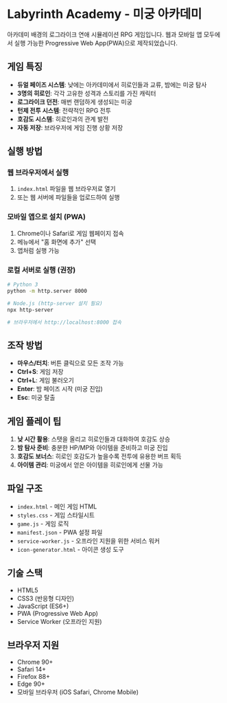 # Labyrinth Academy - 미궁 아카데미

아카데미 배경의 로그라이크 연애 시뮬레이션 RPG 게임입니다. 웹과 모바일 앱 모두에서 실행 가능한 Progressive Web App(PWA)으로 제작되었습니다.

## 게임 특징

- **듀얼 페이즈 시스템**: 낮에는 아카데미에서 히로인들과 교류, 밤에는 미궁 탐사
- **3명의 히로인**: 각각 고유한 성격과 스토리를 가진 캐릭터
- **로그라이크 던전**: 매번 랜덤하게 생성되는 미궁
- **턴제 전투 시스템**: 전략적인 RPG 전투
- **호감도 시스템**: 히로인과의 관계 발전
- **자동 저장**: 브라우저에 게임 진행 상황 저장

## 실행 방법

### 웹 브라우저에서 실행
1. `index.html` 파일을 웹 브라우저로 열기
2. 또는 웹 서버에 파일들을 업로드하여 실행

### 모바일 앱으로 설치 (PWA)
1. Chrome이나 Safari로 게임 웹페이지 접속
2. 메뉴에서 "홈 화면에 추가" 선택
3. 앱처럼 실행 가능

### 로컬 서버로 실행 (권장)
```bash
# Python 3
python -m http.server 8000

# Node.js (http-server 설치 필요)
npx http-server

# 브라우저에서 http://localhost:8000 접속
```

## 조작 방법

- **마우스/터치**: 버튼 클릭으로 모든 조작 가능
- **Ctrl+S**: 게임 저장
- **Ctrl+L**: 게임 불러오기
- **Enter**: 밤 페이즈 시작 (미궁 진입)
- **Esc**: 미궁 탈출

## 게임 플레이 팁

1. **낮 시간 활용**: 스탯을 올리고 히로인들과 대화하여 호감도 상승
2. **밤 탐사 준비**: 충분한 HP/MP와 아이템을 준비하고 미궁 진입
3. **호감도 보너스**: 히로인 호감도가 높을수록 전투에 유용한 버프 획득
4. **아이템 관리**: 미궁에서 얻은 아이템을 히로인에게 선물 가능

## 파일 구조

- `index.html` - 메인 게임 HTML
- `styles.css` - 게임 스타일시트
- `game.js` - 게임 로직
- `manifest.json` - PWA 설정 파일
- `service-worker.js` - 오프라인 지원을 위한 서비스 워커
- `icon-generator.html` - 아이콘 생성 도구

## 기술 스택

- HTML5
- CSS3 (반응형 디자인)
- JavaScript (ES6+)
- PWA (Progressive Web App)
- Service Worker (오프라인 지원)

## 브라우저 지원

- Chrome 90+
- Safari 14+
- Firefox 88+
- Edge 90+
- 모바일 브라우저 (iOS Safari, Chrome Mobile)